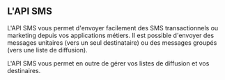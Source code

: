 ## L'API SMS

L'API SMS vous permet d'envoyer facilement des SMS transactionnels ou marketing depuis vos applications métiers. Il est possible d'envoyer des messages unitaires (vers un seul destinataire) ou des messages groupés (vers une liste de diffusion).

L'API SMS vous permet en outre de gérer vos listes de diffusion et vos destinaires.